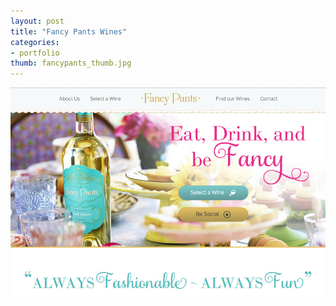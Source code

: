 ```yaml
---
layout: post
title: "Fancy Pants Wines"
categories:
- portfolio
thumb: fancypants_thumb.jpg
---
```


<img src="/assets/images/portfolio/fancypants_main.jpg" alt="Fancy Pants Wines">